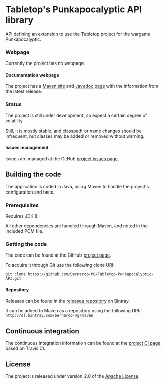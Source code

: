 # Tabletop's Punkapocalyptic API library
API defining an extension to use the Tabletop project for the wargame Punkapocalyptic.

### Webpage
Currently the project has no webpage.

#### Documentation webpage
The project has a [Maven site][] and [Javadoc page][] with the information from the
latest release.

### Status
The project is still under development, so expect a certain degree of volatility.

Still, it is mostly stable, and classpath or name changes should be infrequent, but classes may be added or removed without warning.

#### Issues management
Issues are managed at the GitHub [project issues page][].

## Building the code
The application is coded in Java, using Maven to handle the project's configuration and tests.

### Prerequisites
Requires JDK 8.

All other dependencies are handled through Maven, and noted in the included POM file.

### Getting the code
The code can be found at the GitHub [project page][].

To acquire it through Git use the following clone URI:

`git clone https://github.com/Bernardo-MG/Tabletop-Punkapocalyptic-API.git`

#### Repository
Releases can be found in the [releases repository][] on Bintray.

It can be added to Maven as a repository using the following URI:
`http://dl.bintray.com/bernardo-mg/maven`

## Continuous integration
The continuous integration information can be found at the [project CI page][] based on Travis CI.

## License
The project is released under version 2.0 of the [Apache License][].

[Apache License]: http://www.apache.org/licenses/LICENSE-2.0
[Javadoc page]: http://docs.wandrell.com/maven/tabletop-punkapocalyptic-api/apidocs
[Maven site]: http://docs.wandrell.com/maven/tabletop-punkapocalyptic-api
[project CI page]: https://travis-ci.org/Bernardo-MG/Tabletop-Punkapocalyptic-API
[project issues page]: https://github.com/Bernardo-MG/Tabletop-Punkapocalyptic-API/issues
[project page]: http://github.com/Bernardo-MG/Tabletop-Punkapocalyptic-API
[releases repository]: http://dl.bintray.com/bernardo-mg/tabletop-punkapocalyptic-api